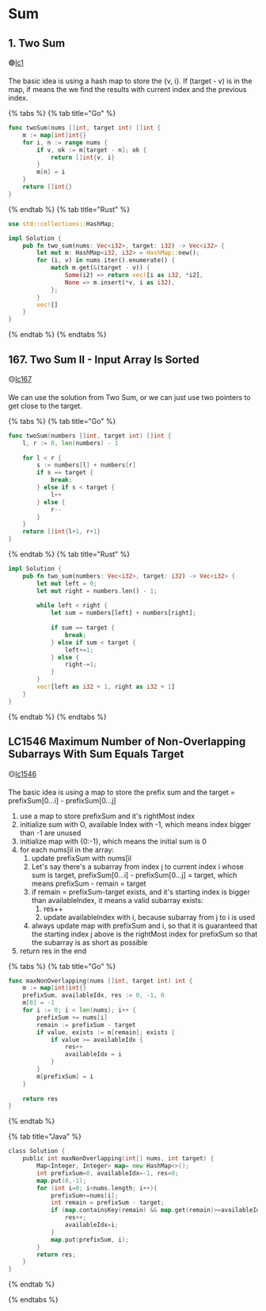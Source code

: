 # Sum

## 1. Two Sum

🟢[lc1](https://leetcode.com/problems/two-sum/)

The basic idea is using a hash map to store the {v, i}. If (target - v) is in the map, if means the we find the results with current index and the previous index.

{% tabs %}
{% tab title="Go" %}
```go
func twoSum(nums []int, target int) []int {
    m := map[int]int{}
    for i, n := range nums {
        if v, ok := m[target - n]; ok {
            return []int{v, i}
        }
        m[n] = i
    }
    return []int{}
}
```
{% endtab %}
{% tab title="Rust" %}
```rust
use std::collections::HashMap;

impl Solution {
    pub fn two_sum(nums: Vec<i32>, target: i32) -> Vec<i32> {
        let mut m: HashMap<i32, i32> = HashMap::new();
        for (i, v) in nums.iter().enumerate() {
            match m.get(&(target - v)) {
                Some(i2) => return vec![i as i32, *i2],
                None => m.insert(*v, i as i32),
            };
        }
        vec![]
    }
}
```
{% endtab %}
{% endtabs %}

## 167. Two Sum II - Input Array Is Sorted

🟡[lc167](https://leetcode.com/problems/two-sum-ii-input-array-is-sorted/)

We can use the solution from Two Sum, or we can just use two pointers to get close to the target.

{% tabs %}
{% tab title="Go" %}
```go
func twoSum(numbers []int, target int) []int {
    l, r := 0, len(numbers) - 1
    
    for l < r {
        s := numbers[l] + numbers[r]
        if s == target {
            break;
        } else if s < target {
            l++
        } else {
            r--
        }
    }
    return []int{l+1, r+1}
}
```
{% endtab %}
{% tab title="Rust" %}
```rust
impl Solution {
    pub fn two_sum(numbers: Vec<i32>, target: i32) -> Vec<i32> {
        let mut left = 0;
        let mut right = numbers.len() - 1;
        
        while left < right {
            let sum = numbers[left] + numbers[right];
            
            if sum == target {
                break;
            } else if sum < target {
                left+=1;
            } else {
                right-=1;
            }
        }
        vec![left as i32 + 1, right as i32 + 1]
    }
}
```
{% endtab %}
{% endtabs %}

## LC1546 Maximum Number of Non-Overlapping Subarrays With Sum Equals Target

🟡[lc1546](https://leetcode.com/problems/maximum-number-of-non-overlapping-subarrays-with-sum-equals-target/)

The basic idea is using a map to store the prefix sum and the target = prefixSum[0...i] - prefixSum[0...j]

1. use a map to store prefixSum and it's rightMost index
2. initialize sum with O, available Index with -1, which means index bigger than -1 are unused
3. initialize map with {0:-1}, which means the initial sum is 0
4. for each nums[il in the array:
    1. update prefixSum with nums[il
    2. Let's say there's a subarray from index j to current index i whose sum is target, prefixSum[0...i] - prefixSum[0...j] = target, which means prefixSum - remain = target
    3. if remain = prefixSum-target exists, and it's starting index is bigger than availablelndex, it means a valid subarray exists:
        1. res++
        2. update availablelndex with i, because subarray from j to i is used
    4. always update map with prefixSum and i, so that it is guaranteed that the starting index j above is the rightMost index for prefixSum so that the subarray is as short as possible
5. return res in the end

{% tabs %}
{% tab title="Go" %}
```go
func maxNonOverlapping(nums []int, target int) int {
    m := map[int]int{}
    prefixSum, availableIdx, res := 0, -1, 0
    m[0] = -1
    for i := 0; i < len(nums); i++ {
        prefixSum += nums[i]
        remain := prefixSum - target
        if value, exists := m[remain]; exists {
            if value >= availableIdx {
                res++
                availableIdx = i
            }
        }
        m[prefixSum] = i
    }
    
    return res
}
```
{% endtab %}

{% tab title="Java" %}
```go
class Solution {
    public int maxNonOverlapping(int[] nums, int target) {
        Map<Integer, Integer> map= new HashMap<>();
        int prefixSum=0, availableIdx=-1, res=0;
        map.put(0,-1);
        for (int i=0; i<nums.length; i++){
            prefixSum+=nums[i];
            int remain = prefixSum - target;
            if (map.containsKey(remain) && map.get(remain)>=availableIdx){
                res++;
                availableIdx=i;
            }
            map.put(prefixSum, i);
        }
        return res;
    }
}
```
{% endtab %}

{% endtabs %}